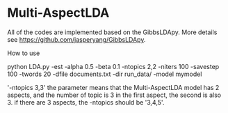 # Multi-AspectLDA
All of the codes are implemented based on the GibbsLDApy. More details see https://github.com/jasperyang/GibbsLDApy.

How to use

python LDA.py -est -alpha 0.5 -beta 0.1 -ntopics 2,2 -niters 100 -savestep 100 -twords 20 -dfile documents.txt  -dir run_data/ -model mymodel

'-ntopics 3,3' the parameter means that the Multi-AspectLDA model has 2 aspects, and the number of topic is 3 in the first aspect, the second is also 3.
if there are 3 aspects, the -ntopics should be '3,4,5'.


